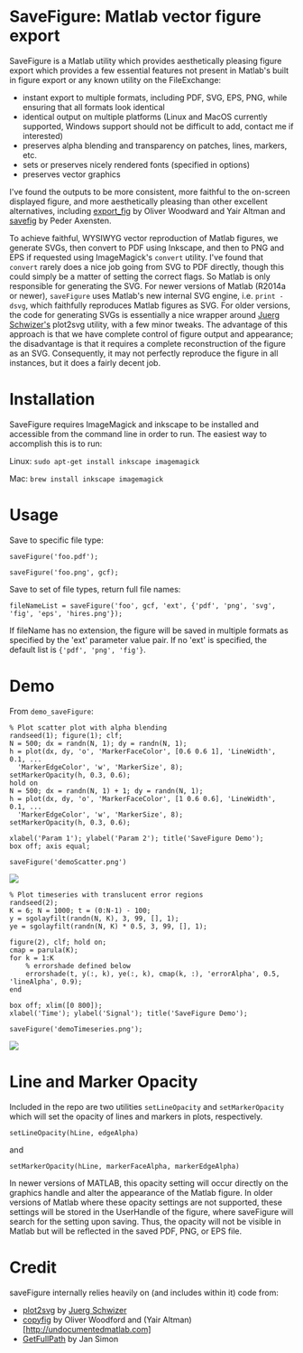 # SaveFigure: Matlab vector figure export

SaveFigure is a Matlab utility which provides aesthetically pleasing figure export which provides a few essential features not present in Matlab's built in figure export or any known utility on the FileExchange:

- instant export to multiple formats, including PDF, SVG, EPS, PNG, while ensuring that all formats look identical
- identical output on multiple platforms (Linux and MacOS currently supported, Windows support should not be difficult to add, contact me if interested)
- preserves alpha blending and transparency on patches, lines, markers, etc.
- sets or preserves nicely rendered fonts (specified in options)
- preserves vector graphics

I've found the outputs to be more consistent, more faithful to the on-screen displayed figure, and more aesthetically pleasing than other excellent alternatives, including [export_fig](http://www.mathworks.com/matlabcentral/fileexchange/23629-export-fig) by Oliver Woodward and Yair Altman and [savefig](http://www.mathworks.com/matlabcentral/fileexchange/10889-savefig) by Peder Axensten. 

To achieve faithful, WYSIWYG vector reproduction of Matlab figures, we generate SVGs, then convert to PDF using Inkscape, and then to PNG and EPS if requested using ImageMagick's `convert` utility. I've found that `convert` rarely does a nice job going from SVG to PDF directly, though this could simply be a matter of setting the correct flags. So Matlab is only responsible for generating the SVG. For newer versions of Matlab (R2014a or newer), `saveFigure` uses Matlab's new internal SVG engine, i.e. `print -dsvg`, which faithfully reproduces Matlab figures as SVG. For older versions, the code for generating SVGs is essentially a nice wrapper around [Juerg Schwizer's](http://www.zhinst.com/blogs/schwizer/) plot2svg utility, with a few minor tweaks. The advantage of this approach is that we have complete control of figure output and appearance; the disadvantage is that it requires a complete reconstruction of the figure as an SVG. Consequently, it may not perfectly reproduce the figure in all instances, but it does a fairly decent job.

# Installation

SaveFigure requires ImageMagick and inkscape to be installed and accessible from the command line in order to run. The easiest way to accomplish this is to run:

Linux:
`sudo apt-get install inkscape imagemagick`

Mac:
`brew install inkscape imagemagick`

# Usage

Save to specific file type:

`saveFigure('foo.pdf');`

`saveFigure('foo.png', gcf);`

Save to set of file types, return full file names:

`fileNameList = saveFigure('foo', gcf, 'ext', {'pdf', 'png', 'svg', 'fig', 'eps', 'hires.png'});`

If fileName has no extension, the figure will be saved in multiple formats as specified by the 'ext' parameter value pair. If no 'ext' is specified, the default list is `{'pdf', 'png', 'fig'}`.

# Demo

From `demo_saveFigure`:

```
% Plot scatter plot with alpha blending
randseed(1); figure(1); clf;
N = 500; dx = randn(N, 1); dy = randn(N, 1);
h = plot(dx, dy, 'o', 'MarkerFaceColor', [0.6 0.6 1], 'LineWidth', 0.1, ...
  'MarkerEdgeColor', 'w', 'MarkerSize', 8);
setMarkerOpacity(h, 0.3, 0.6);
hold on
N = 500; dx = randn(N, 1) + 1; dy = randn(N, 1);
h = plot(dx, dy, 'o', 'MarkerFaceColor', [1 0.6 0.6], 'LineWidth', 0.1, ...
  'MarkerEdgeColor', 'w', 'MarkerSize', 8);
setMarkerOpacity(h, 0.3, 0.6);

xlabel('Param 1'); ylabel('Param 2'); title('SaveFigure Demo');
box off; axis equal;

saveFigure('demoScatter.png')
```

![](https://github.com/djoshea/matlab-save-figure/blob/master/demoScatter.png)

```
% Plot timeseries with translucent error regions
randseed(2);
K = 6; N = 1000; t = (0:N-1) - 100;
y = sgolayfilt(randn(N, K), 3, 99, [], 1);
ye = sgolayfilt(randn(N, K) * 0.5, 3, 99, [], 1);

figure(2), clf; hold on;
cmap = parula(K);
for k = 1:K
    % errorshade defined below
    errorshade(t, y(:, k), ye(:, k), cmap(k, :), 'errorAlpha', 0.5, 'lineAlpha', 0.9);
end

box off; xlim([0 800]);
xlabel('Time'); ylabel('Signal'); title('SaveFigure Demo');

saveFigure('demoTimeseries.png');
```

![](https://github.com/djoshea/matlab-save-figure/blob/master/demoTimeseries.png)
 
# Line and Marker Opacity

Included in the repo are two utilities `setLineOpacity` and `setMarkerOpacity` which will set the opacity of lines and markers in plots, respectively.

`setLineOpacity(hLine, edgeAlpha)`

and 

`setMarkerOpacity(hLine, markerFaceAlpha, markerEdgeAlpha)`

In newer versions of MATLAB, this opacity setting will occur directly on the graphics handle and alter the appearance of the Matlab figure. In older versions of Matlab where these opacity settings are not supported, these settings will be stored in the UserHandle of the figure, where saveFigure will search for the setting upon saving. Thus, the opacity will not be visible in Matlab but will be reflected in the saved PDF, PNG, or EPS file.

# Credit

saveFigure internally relies heavily on (and includes within it) code from:

- [plot2svg](http://www.mathworks.com/matlabcentral/fileexchange/7401-scalable-vector-graphics--svg--export-of-figures) by [Juerg Schwizer](http://www.zhinst.com/blogs/schwizer/)
- [copyfig](http://www.mathworks.com/matlabcentral/fileexchange/23629-export-fig) by Oliver Woodford and (Yair Altman)[http://undocumentedmatlab.com]
- [GetFullPath](http://www.mathworks.com/matlabcentral/fileexchange/28249-getfullpath) by Jan Simon
